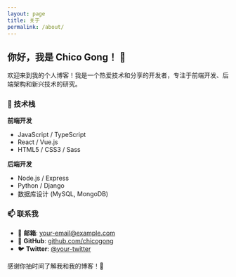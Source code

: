 ```yaml
---
layout: page
title: 关于
permalink: /about/
---
```


## 你好，我是 Chico Gong！ 👋

欢迎来到我的个人博客！我是一个热爱技术和分享的开发者，专注于前端开发、后端架构和新兴技术的研究。

### 🚀 技术栈

**前端开发**
- JavaScript / TypeScript
- React / Vue.js
- HTML5 / CSS3 / Sass

**后端开发**
- Node.js / Express
- Python / Django
- 数据库设计 (MySQL, MongoDB)

### 📫 联系我

- 📧 **邮箱**: your-email@example.com
- 🐙 **GitHub**: [github.com/chicogong](https://github.com/chicogong)
- 🐦 **Twitter**: [@your-twitter](https://twitter.com/your-twitter)

感谢你抽时间了解我和我的博客！🚀 